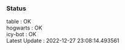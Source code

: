 ### Status


table : OK  
hogwarts : OK  
icy-bot : OK  
Latest Update : 2022-12-27 23:08:14.493561
